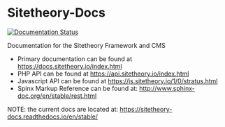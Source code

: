 # Sitetheory-Docs

[![Documentation Status](https://readthedocs.org/projects/sitetheory-docs/badge/?version=stable)](https://sitetheory-docs.readthedocs.io/en/stable/?badge=stable)

Documentation for the Sitetheory Framework and CMS

- Primary documentation can be found at https://docs.sitetheory.io/index.html
- PHP API can be found at https://api.sitetheory.io/index.html
- Javascript API can be found at https://js.sitetheory.io/1/0/stratus.html
- Spinx Markup Reference can be found at: http://www.sphinx-doc.org/en/stable/rest.html


NOTE: the current docs are located at: https://sitetheory-docs.readthedocs.io/en/stable/

